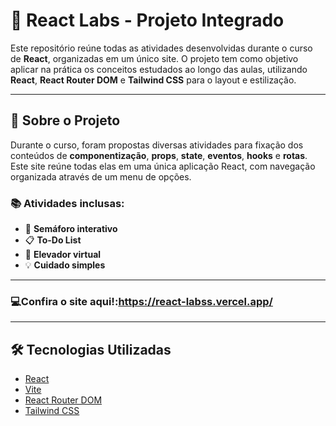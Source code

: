 # 🚀 React Labs - Projeto Integrado

Este repositório reúne todas as atividades desenvolvidas durante o curso de **React**, organizadas em um único site. O projeto tem como objetivo aplicar na prática os conceitos estudados ao longo das aulas, utilizando **React**, **React Router DOM** e **Tailwind CSS** para o layout e estilização.

---

## 📌 Sobre o Projeto

Durante o curso, foram propostas diversas atividades para fixação dos conteúdos de **componentização**, **props**, **state**, **eventos**, **hooks** e **rotas**. Este site reúne todas elas em uma única aplicação React, com navegação organizada através de um menu de opções.

### 📚 Atividades inclusas:
- 🔴 **Semáforo interativo**
- 📋 **To-Do List**
- 🏢 **Elevador virtual**
- 💡 **Cuidado simples**
---
### 💻Confira o site aqui!:https://react-labss.vercel.app/
---

## 🛠️ Tecnologias Utilizadas

- [React](https://react.dev/)
- [Vite](https://vitejs.dev/)
- [React Router DOM](https://reactrouter.com/)
- [Tailwind CSS](https://tailwindcss.com/)

